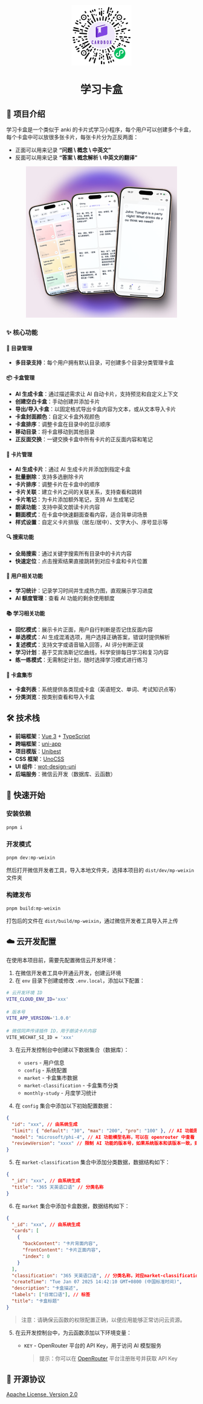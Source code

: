 <p align="center">
  <img width="160" src="./images/miniprogram.png">
</p>

<h1 align="center">学习卡盒</h1>

## 📝 项目介绍

学习卡盒是一个类似于 anki 的卡片式学习小程序，每个用户可以创建多个卡盒，每个卡盒中可以放很多张卡片，每张卡片分为正反两面：

- 正面可以用来记录 **“问题 \ 概念 \ 中英文”**
- 反面可以用来记录 **“答案 \ 概念解析 \ 中英文的翻译”**

<p align="center">
  <img width="400" src="./images/cards.png">
</p>

### ✨ 核心功能

#### 📁 目录管理

- **多目录支持**：每个用户拥有默认目录，可创建多个目录分类管理卡盒

#### 📦 卡盒管理

- **AI 生成卡盒**：通过描述需求让 AI 自动卡片，支持预览和自定义上下文
- **创建空白卡盒**：手动创建并添加卡片
- **导出/导入卡盒**：以固定格式导出卡盒内容为文本，或从文本导入卡片
- **卡盒封面颜色**：自定义卡盒外观颜色
- **卡盒排序**：调整卡盒在目录中的显示顺序
- **移动目录**：将卡盒移动到其他目录
- **正反面交换**：一键交换卡盒中所有卡片的正反面内容和笔记

#### 📝 卡片管理

- **AI 生成卡片**：通过 AI 生成卡片并添加到指定卡盒
- **批量删除**：支持多选删除卡片
- **卡片排序**：调整卡片在卡盒中的顺序
- **卡片关联**：建立卡片之间的关联关系，支持查看和跳转
- **卡片笔记**：为卡片添加额外笔记，支持 AI 生成笔记
- **朗读功能**：支持中英文朗读卡片内容
- **翻面模式**：在卡盒中快速翻面查看内容，适合背单词场景
- **样式设置**：自定义卡片排版（居左/居中）、文字大小、序号显示等

#### 🔍 搜索功能

- **全局搜索**：通过关键字搜索所有目录中的卡片内容
- **快速定位**：点击搜索结果直接跳转到对应卡盒和卡片位置

#### 👤 用户相关功能

- **学习统计**：记录学习时间并生成热力图，直观展示学习进度
- **AI 额度管理**：查看 AI 功能的剩余使用额度

#### 📚 学习相关功能

- **回忆模式**：展示卡片正面，用户自行判断是否记住反面内容
- **单选模式**：AI 生成混淆选项，用户选择正确答案，错误时提供解析
- **复述模式**：支持文字或语音输入回答，AI 评分判断正误
- **学习计划**：基于艾宾浩斯记忆曲线，科学安排每日学习和复习内容
- **练一练模式**：无需制定计划，随时选择学习模式进行练习

#### 🏪 卡盒集市

- **卡盒列表**：系统提供各类现成卡盒（英语短文、单词、考试知识点等）
- **分类浏览**：按类别查看和导入卡盒

## 🛠️ 技术栈

- **前端框架**：[Vue 3](https://v3.vuejs.org/) + [TypeScript](https://www.typescriptlang.org/)
- **跨端框架**：[uni-app](https://uniapp.dcloud.io/)
- **项目模版**：[Unibest](https://www.unibest.tech/)
- **CSS 框架**：[UnoCSS](https://github.com/unocss/unocss)
- **UI 组件**：[wot-design-uni](https://github.com/Moonofweisheng/wot-desig-uni)
- **后端服务**：微信云开发（数据库、云函数）

## 🚀 快速开始

### 安装依赖

```bash
pnpm i
```

### 开发模式

```bash
pnpm dev:mp-weixin
```

然后打开微信开发者工具，导入本地文件夹，选择本项目的 `dist/dev/mp-weixin` 文件夹

### 构建发布

```bash
pnpm build:mp-weixin
```

打包后的文件在 `dist/build/mp-weixin`，通过微信开发者工具导入并上传

## ☁️ 云开发配置

在使用本项目前，需要先配置微信云开发环境：

1. 在微信开发者工具中开通云开发，创建云环境
2. 在 `env` 目录下创建或修改 `.env.local`，添加以下配置：

```bash
# 云开发环境 ID
VITE_CLOUD_ENV_ID='xxx'

# 版本号
VITE_APP_VERSION='1.0.0'

# 微信同声传译插件 ID，用于朗读卡片内容
VITE_WECHAT_SI_ID = 'xxx'
```

3. 在云开发控制台中创建以下数据集合（数据库）：

   - `users` - 用户信息
   - `config` - 系统配置
   - `market` - 卡盒集市数据
   - `market-classification` - 卡盒集市分类
   - `monthly-study` - 月度学习统计

4. 在 `config` 集合中添加以下初始配置数据：

```json
{
  "id": "xxx", // 由系统生成
  "limit": { "default": "30", "max": "200", "pro": "100" }, // AI 功能限制
  "model": "microsoft/phi-4", // AI 功能模型名称，可以在 openrouter 中查看
  "reviewVersion": "xxxx" // 限制 AI 功能的版本号，如果系统版本和该版本一致，则无法使用 AI 功能
}
```

5. 在 `market-classification` 集合中添加分类数据，数据结构如下：

```json
{
  "_id": "xxx", // 由系统生成
  "title": "365 天英语口语" // 分类名称
}
```

6. 在 `market` 集合中添加卡盒数据，数据结构如下：

```json
{
  "_id": "xxx", // 由系统生成
  "cards": [
    {
      "backContent": "卡片背面内容",
      "frontContent": "卡片正面内容",
      "index": 0
    }
  ],
  "classification": "365 天英语口语", // 分类名称，对应market-classification 中的 title
  "createTime": "Tue Jan 07 2025 14:42:10 GMT+0800 (中国标准时间)",
  "description": "卡盒描述",
  "labels": ["日常口语"], // 标签
  "title": "卡盒标题"
}
```

> 注意：请确保云函数的权限配置正确，以便应用能够正常访问云资源。

5. 在云开发控制台中，为云函数添加以下环境变量：

   - `KEY` - OpenRouter 平台的 API Key，用于访问 AI 模型服务
     > 提示：你可以在 [OpenRouter](https://openrouter.ai/) 平台注册账号并获取 API Key

## 📄 开源协议

[Apache License, Version 2.0](https://opensource.org/license/apache-2-0)
